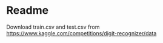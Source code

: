 # Readme

Download train.csv and test.csv from https://www.kaggle.com/competitions/digit-recognizer/data